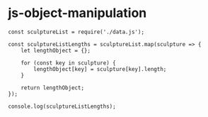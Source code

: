 # js-object-manipulation
    const sculptureList = require('./data.js');

    const sculptureListLengths = sculptureList.map(sculpture => {
        let lengthObject = {};
    
        for (const key in sculpture) {
            lengthObject[key] = sculpture[key].length;
        }

        return lengthObject;
    });

    console.log(sculptureListLengths);
